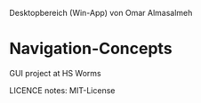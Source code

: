 Desktopbereich (Win-App) von Omar Almasalmeh

# Navigation-Concepts
GUI project at HS Worms


LICENCE notes:
MIT-License
